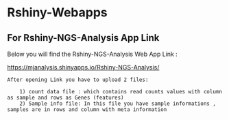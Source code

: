 # Rshiny-Webapps

## For Rshiny-NGS-Analysis App Link 
Below you will find the Rshiny-NGS-Analysis Web App Link : 


https://mjanalysis.shinyapps.io/Rshiny-NGS-Analysis/


	After opening Link you have to upload 2 files:
	
		1) count data file : which contains read counts values with column as sample and rows as Genes (features)
		2) Sample info file: In this file you have sample informations , samples are in rows and column with meta information
